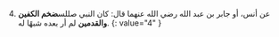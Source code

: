 4.  عن أنس، أو جابر بن عبد الله رضي الله عنهما قال: كان النبي صللس**ضخم الكفين والقدمين** لم أر بعده شبهًا له.
{: value="4" }